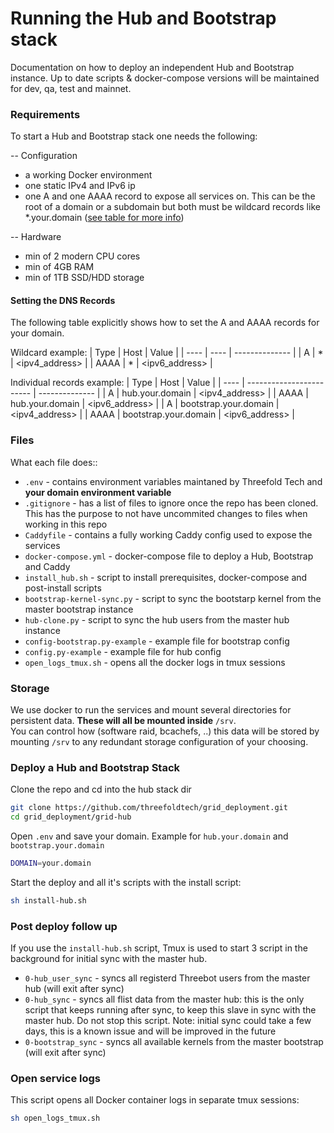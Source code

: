 # Running the Hub and Bootstrap stack

Documentation on how to deploy an independent Hub and Bootstrap instance.
Up to date scripts & docker-compose versions will be maintained for dev, qa, test and mainnet.


### Requirements

To start a Hub and Bootstrap stack one needs the following:

-- Configuration
- a working Docker environment
- one static IPv4 and IPv6 ip
- one A and one AAAA record to expose all services on. This can be the root of a domain or a subdomain but both must be wildcard records like *.your.domain ([see table for more info](#setting-the-dns-records))

-- Hardware
- min of 2 modern CPU cores
- min of 4GB RAM
- min of 1TB SSD/HDD storage 


#### Setting the DNS Records

The following table explicitly shows how to set the A and AAAA records for your domain.

Wildcard example:
| Type | Host | Value          |
| ---- | ---- | -------------- |
| A    | \*   | <ipv4_address> |
| AAAA | \*   | <ipv6_address> |

Individual records example:
| Type | Host                     | Value          |
| ---- | ------------------------ | -------------- |
| A    | hub.your.domain         | <ipv4_address> |
| AAAA | hub.your.domain         | <ipv6_address> |
| A    | bootstrap.your.domain   | <ipv4_address> |
| AAAA | bootstrap.your.domain   | <ipv6_address> |


### Files

What each file does::
- `.env` - contains environment variables maintaned by Threefold Tech and **your domain environment variable**
- `.gitignore` - has a list of files to ignore once the repo has been cloned. This has the purpose to not have uncommited changes to files when working in this repo
- `Caddyfile` - contains a fully working Caddy config used to expose the services
- `docker-compose.yml` - docker-compose file to deploy a Hub, Bootstrap and Caddy
- `install_hub.sh` - script to install prerequisites, docker-compose and post-install scripts
- `bootstrap-kernel-sync.py` - script to sync the bootstarp kernel from the master bootstrap instance
- `hub-clone.py` - script to sync the hub users from the master hub instance
- `config-bootstrap.py-example` - example file for bootstrap config
- `config.py-example` - example file for hub config
- `open_logs_tmux.sh` - opens all the docker logs in tmux sessions


### Storage

We use docker to run the services and mount several directories for persistent data. **These will all be mounted inside** `/srv`.  
You can control how (software raid, bcachefs, ..) this data will be stored by mounting `/srv` to any redundant storage configuration of your choosing.


### Deploy a Hub and Bootstrap Stack

Clone the repo and cd into the hub stack dir
```sh
git clone https://github.com/threefoldtech/grid_deployment.git
cd grid_deployment/grid-hub
```

Open `.env` and save your domain. Example for `hub.your.domain` and `bootstrap.your.domain`
```sh
DOMAIN=your.domain
```

Start the deploy and all it's scripts with the install script:
```sh
sh install-hub.sh
```


### Post deploy follow up

If you use the `install-hub.sh` script, Tmux is used to start 3 script in the background for initial sync with the master hub.
- `0-hub_user_sync` - syncs all registerd Threebot users from the master hub (will exit after sync)
- `0-hub_sync` - syncs all flist data from the master hub: this is the only script that keeps running after sync, to keep this slave in sync with the master hub. Do not stop this script. Note: initial sync could take a few days, this is a known issue and will be improved in the future
- `0-bootstrap_sync` - syncs all available kernels from the master bootstrap (will exit after sync)


### Open service logs

This script opens all Docker container logs in separate tmux sessions:
```sh
sh open_logs_tmux.sh
```
